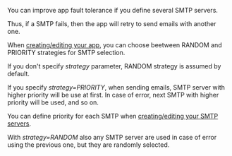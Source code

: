 You can improve app fault tolerance if you define several SMTP servers. 

Thus, if a SMTP fails, then the app will retry to send emails with another one.

When [creating/editing your app](api-apps.md), you can choose beetween RANDOM and PRIORITY strategies for SMTP selection. 

If you don't specify *strategy* parameter, RANDOM strategy is assumed by default.

If you specify *strategy=PRIORITY*, when sending emails, SMTP server with higher priority will be use at first. In case of error, next SMTP with higher priority will be used, and so on.

You can define priority for each SMTP when [creating/editing your SMTP servers](api-smtps.md).

With *strategy=RANDOM* also any SMTP server are used in case of error using the previous one, but they are randomly selected.












